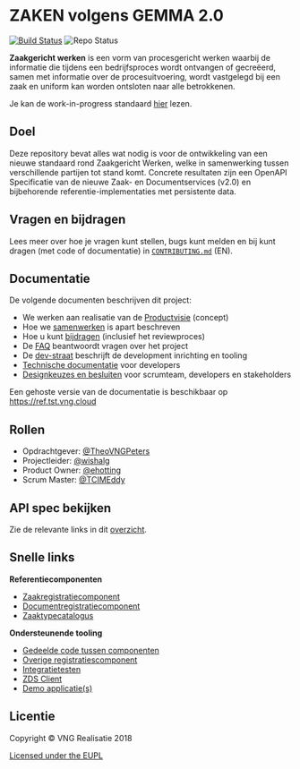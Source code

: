 ZAKEN volgens GEMMA 2.0
=====
[![Build Status](https://jenkins.nlx.io/job/gemma-zaken-build-and-test/badge/icon?style=plastic)](https://jenkins.nlx.io/) ![Repo Status](https://img.shields.io/badge/status-concept-lightgrey.svg?style=plastic)

**Zaakgericht werken** is een vorm van procesgericht werken waarbij de informatie die tijdens een bedrijfsproces wordt ontvangen of gecreëerd, samen met informatie over de procesuitvoering, wordt vastgelegd bij een zaak en uniform kan worden ontsloten naar alle betrokkenen.

Je kan de work-in-progress standaard [hier](./standaard.md) lezen.

## Doel
Deze repository bevat alles wat nodig is voor de ontwikkeling van een nieuwe standaard rond Zaakgericht Werken, welke in samenwerking tussen verschillende partijen tot stand komt. Concrete resultaten zijn een OpenAPI Specificatie van de nieuwe Zaak- en Documentservices (v2.0) en bijbehorende referentie-implementaties met persistente data.

## Vragen en bijdragen
Lees meer over hoe je vragen kunt stellen, bugs kunt melden en bij kunt dragen (met code of documentatie) in [`CONTRIBUTING.md`](CONTRIBUTING.md) (EN).

## Documentatie
De volgende documenten beschrijven dit project:

- We werken aan realisatie van de [Productvisie](./docs/content/introduction/productvisie.md) (concept)
- Hoe we [samenwerken](./docs/content/introduction/samenwerking.md) is apart beschreven
- Hoe u kunt [bijdragen](./docs/content/introduction/bijdragen.md) (inclusief het reviewproces)
- De [FAQ](./docs/content/introduction/faq.md) beantwoordt vragen over het project
- De [dev-straat](./docs/content/developers/dev-straat.md) beschrijft de development
  inrichting en tooling
- [Technische documentatie](./docs/content/developers/_index.md) voor developers
- [Designkeuzes en besluiten](./docs/content/developers/design-keuzes.md) voor scrumteam, developers en stakeholders

Een gehoste versie van de documentatie is beschikbaar op https://ref.tst.vng.cloud

## Rollen

- Opdrachtgever: [@TheoVNGPeters](https://github.com/TheoVNGPeters)
- Projectleider: [@wishalg](https://github.com/wishalg)
- Product Owner: [@ehotting](https://github.com/ehotting)
- Scrum Master:  [@TCIMEddy](https://github.com/TCIMEddy)

## API spec bekijken

Zie de relevante links in dit [overzicht](./docs/content/developers/api-specificaties.md).

## Snelle links

**Referentiecomponenten**

* [Zaakregistratiecomponent](https://github.com/vng-Realisatie/gemma-zaakregistratiecomponent)
* [Documentregistratiecomponent](https://github.com/vng-Realisatie/gemma-documentregistratiecomponent)
* [Zaaktypecatalogus](https://github.com/vng-Realisatie/gemma-zaaktypecatalogus)

**Ondersteunende tooling**

* [Gedeelde code tussen componenten](https://github.com/VNG-Realisatie/gemma-zaken-common)
* [Overige registratiescomponent](https://github.com/VNG-Realisatie/gemma-mock-overigeregistratiecomponenten)
* [Integratietesten](https://github.com/VNG-Realisatie/gemma-zaken-test-integratie)
* [ZDS Client](https://github.com/VNG-Realisatie/gemma-zds-client)
* [Demo applicatie(s)](https://github.com/VNG-Realisatie/gemma-zaken-demo)

## Licentie
Copyright © VNG Realisatie 2018

[Licensed under the EUPL](LICENCE.md)
